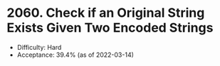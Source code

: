 # 2060. Check if an Original String Exists Given Two Encoded Strings
- Difficulty: Hard
- Acceptance: 39.4% (as of 2022-03-14)

